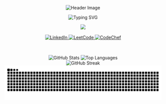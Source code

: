 
<div align="center">
 
  ![Header Image](https://capsule-render.vercel.app/api?type=waving&color=gradient&customColorList=6,11,20&height=200&section=header&text=I'm%20Vedant%20Hande&fontSize=50&fontAlignY=35&animation=fadeIn&desc=Full%20Stack%20Developer&descSize=20&descAlignY=60)

  <img src="https://readme-typing-svg.herokuapp.com?font=Fira+Code&size=24&duration=4000&pause=1000&color=6A5ACD&center=true&vCenter=true&width=435&lines=Full+Stack+Developer;Software+Developer;Problem+Solver" alt="Typing SVG" />
  
  <p>
    <a href="mailto:vedanthande2244@gmail.com">
      <img src="https://img.shields.io/badge/-vedanthande2244@gmail.com-c14438?style=flat-square&logo=Gmail&logoColor=white"/>
    </a>
  </p>

 <p>
    <a href="https://www.linkedin.com/in/vedant-hande-6667/">
      <img src="https://img.shields.io/badge/LinkedIn-0077B5?style=for-the-badge&logo=linkedin&logoColor=white" alt="LinkedIn" />
    </a>
    <a href="https://leetcode.com/u/vedanthande2244/" target="blank">
    <img src="https://img.shields.io/badge/LeetCode-FFA116?style=for-the-badge&logo=leetcode&logoColor=black" alt="LeetCode" />
    </a>
    <a href="https://www.codechef.com/users/vedanthande" target="blank">
      <img src="https://img.shields.io/badge/CodeChef-5B4638?style=for-the-badge&logo=codechef&logoColor=white" alt="CodeChef" />
    </a>
 </p>
 

 
  <br />
  
  <br />
  
  <img height="180em" src="https://github-readme-stats.vercel.app/api?username=Vedant224&show_icons=true&theme=tokyonight&hide_border=true&bg_color=1a1b27&ring_color=ff3068" alt="GitHub Stats" />
  <img height="180em" src="https://github-readme-stats.vercel.app/api/top-langs/?username=Vedant224&layout=compact&theme=tokyonight&hide_border=true&bg_color=1a1b27" alt="Top Languages" />
  
  <br />
  
  <img src="https://github-readme-streak-stats.herokuapp.com/?user=Vedant224&theme=radical&hide_border=true&background=1a1b27&ring=ff3068&fire=ff3068" alt=" GitHub Streak" />
  
  <br />

<img src="https://raw.githubusercontent.com/Vedant224/Vedant/output/snake.svg" alt="Snake animation" />


  </div>
